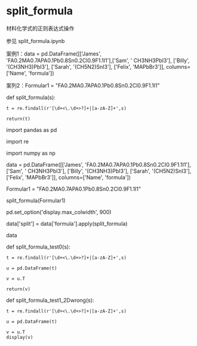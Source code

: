 # split_formula
材料化学式的正则表达式操作

参见 split_formula.ipynb

案例1：data = pd.DataFrame([['James', 'FA0.2MA0.7APA0.1Pb0.8Sn0.2Cl0.9F1.1I1'],['Sam', ' CH3NH3PbI3'], ['Billy', '(CH3NH3)PbI3'], ['Sarah', '(CH5N2)SnI3'], ['Felix', 'MAPbBr3']], columns=['Name', 'formula'])

案列2：Formular1 = "FA0.2MA0.7APA0.1Pb0.8Sn0.2Cl0.9F1.1I1"


def split_formula(s):

    t = re.findall(r'[\d+<\.\d+>?]+|[a-zA-Z]+',s)
    
    return(t)

import pandas as pd

import re

import numpy as np

data = pd.DataFrame([['James', 'FA0.2MA0.7APA0.1Pb0.8Sn0.2Cl0.9F1.1I1'],['Sam', ' CH3NH3PbI3'], ['Billy', '(CH3NH3)PbI3'], ['Sarah', '(CH5N2)SnI3'], ['Felix', 'MAPbBr3']], columns=['Name', 'formula'])

Formular1 = "FA0.2MA0.7APA0.1Pb0.8Sn0.2Cl0.9F1.1I1"

split_formula(Formular1)

pd.set_option('display.max_colwidth', 900)

data['split'] = data['formula'].apply(split_formula)

data


def split_formula_test0(s):

    t = re.findall(r'[\d+<\.\d+>?]+|[a-zA-Z]+',s)
    
    u = pd.DataFrame(t)
    
    v = u.T
    
    return(v)


def split_formula_test1_2Dwrong(s):

    t = re.findall(r'[\d+<\.\d+>?]+|[a-zA-Z]+',s)
    
    u = pd.DataFrame(t)
    
    v = u.T
    display(v)
